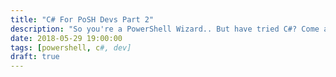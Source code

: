 ```yaml
---
title: "C# For PoSH Devs Part 2"
description: "So you're a PowerShell Wizard.. But have tried C#? Come along for Part 2 of C# For PoSH Devs and give it a whirl!"
date: 2018-05-29 19:00:00
tags: [powershell, c#, dev]
draft: true
---
```


